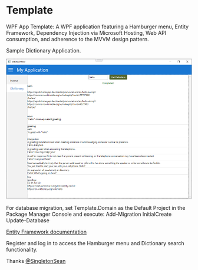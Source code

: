 # Template

WPF App Template: A WPF application featuring a Hamburger menu, Entity Framework, Dependency Injection via Microsoft Hosting, Web API consumption, and adherence to the MVVM design pattern.

Sample Dictionary Application.

![Alt text](image.png)

For database migration, set Template.Domain as the Default Project in the Package Manager Console and execute:
Add-Migration InitialCreate
Update-Database

[Entity Framework documentation](https://learn.microsoft.com/en-us/ef/core/managing-schemas/migrations/?tabs=vs)

Register and log in to access the Hamburger menu and Dictionary search functionality.

Thanks [@SingletonSean](https://github.com/SingletonSean)
